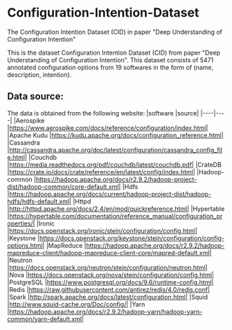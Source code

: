 # Configuration-Intention-Dataset
The Configuration Intention Dataset (CID) in paper "Deep Understanding of Configuration Intention"

This is the dataset Configuration Intention Dataset (CID) from paper "Deep Understanding of Configuration Intention".
This dataset consists of 5471 annotated configuration options from 19 softwares in the form of (name, description, intention).

## Data source:
The data is obtained from the following website:
|software	|source|
|----|----|
|Aerospike	|https://www.aerospike.com/docs/reference/configuration/index.html|
|Apache Kudu	|https://kudu.apache.org/docs/configuration_reference.html|
|Cassandra	|http://cassandra.apache.org/doc/latest/configuration/cassandra_config_file.html|
|Couchdb	|https://media.readthedocs.org/pdf/couchdb/latest/couchdb.pdf|
|CrateDB	|https://crate.io/docs/crate/reference/en/latest/config/index.html|
|Hadoop-common	|https://hadoop.apache.org/docs/r2.9.2/hadoop-project-dist/hadoop-common/core-default.xml|
|Hdfs	|https://hadoop.apache.org/docs/current/hadoop-project-dist/hadoop-hdfs/hdfs-default.xml|
|Httpd	|http://httpd.apache.org/docs/2.4/en/mod/quickreference.html|
|Hypertable	|https://hypertable.com/documentation/reference_manual/configuration_properties/|
|Ironic	|https://docs.openstack.org/ironic/stein/configuration/config.html|
|Keystone	|https://docs.openstack.org/keystone/stein/configuration/config-options.html|
|MapReduce	|https://hadoop.apache.org/docs/r2.9.2/hadoop-mapreduce-client/hadoop-mapreduce-client-core/mapred-default.xml|
|Neutron	|https://docs.openstack.org/neutron/stein/configuration/neutron.html|
|Nova	|https://docs.openstack.org/nova/stein/configuration/config.html|
|PostgreSQL	|https://www.postgresql.org/docs/9.6/runtime-config.html|
|Redis	|https://raw.githubusercontent.com/antirez/redis/4.0/redis.conf|
|Spark	|http://spark.apache.org/docs/latest/configuration.html|
|Squid	|http://www.squid-cache.org/Doc/config/|
|Yarn	|https://hadoop.apache.org/docs/r2.9.2/hadoop-yarn/hadoop-yarn-common/yarn-default.xml|
	
	
